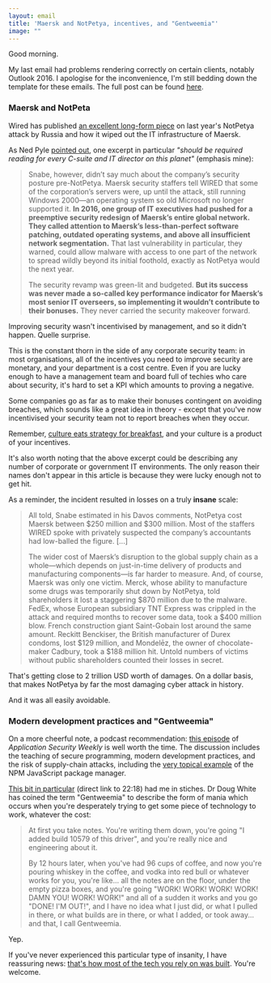 ```yaml
---
layout: email
title: 'Maersk and NotPetya, incentives, and "Gentweemia"'
image: ""
---
```


Good morning.

My last email had problems rendering correctly on certain clients, notably Outlook 2016. I apologise for the inconvenience, I'm still bedding down the template for these emails. The full post can be found [here](https://markeldo.com/Security-is-always-a-trade-off/).

### Maersk and NotPeta

Wired has published [an excellent long-form piece](https://www.wired.com/story/notpetya-cyberattack-ukraine-russia-code-crashed-the-world/) on last year's NotPetya attack by Russia and how it wiped out the IT infrastructure of Maersk.

As Ned Pyle [pointed out](https://twitter.com/NerdPyle/status/1032740918917386240), one excerpt in particular _"should be required reading for every C-suite and IT director on this planet"_ (emphasis mine):

>Snabe, however, didn’t say much about the company’s security posture pre-NotPetya. Maersk security staffers tell WIRED that some of the corporation’s servers were, up until the attack, still running Windows 2000—an operating system so old Microsoft no longer supported it. **In 2016, one group of IT executives had pushed for a preemptive security redesign of Maersk’s entire global network. They called attention to Maersk’s less-than-perfect software patching, outdated operating systems, and above all insufficient network segmentation.** That last vulnerability in particular, they warned, could allow malware with access to one part of the network to spread wildly beyond its initial foothold, exactly as NotPetya would the next year.
>
>The security revamp was green-lit and budgeted. **But its success was never made a so-called key performance indicator for Maersk’s most senior IT overseers, so implementing it wouldn’t contribute to their bonuses.** They never carried the security makeover forward.

Improving security wasn't incentivised by management, and so it didn't happen. Quelle surprise.

This is the constant thorn in the side of any corporate security team: in most organisations, all of the incentives you need to improve security are monetary, and your department is a cost centre. Even if you are lucky enough to have a management team and board full of techies who care about security, it's hard to set a KPI which amounts to proving a negative.

Some companies go as far as to make their bonuses contingent on avoiding breaches, which sounds like a great idea in theory - except that you've now incentivised your security team not to report breaches when they occur.

Remember, [culture eats strategy for breakfast](https://twitter.com/mckinsey/status/957757321681174529), and your culture is a product of your incentives.

It's also worth noting that the above excerpt could be describing any number of corporate or government IT environments. The only reason their names don't appear in this article is because they were lucky enough not to get hit.

As a reminder, the incident resulted in losses on a truly **insane** scale:

>All told, Snabe estimated in his Davos comments, NotPetya cost Maersk between $250 million and $300 million. Most of the staffers WIRED spoke with privately suspected the company’s accountants had low-balled the figure. [...]
>
>The wider cost of Maersk’s disruption to the global supply chain as a whole—which depends on just-in-time delivery of products and manufacturing components—is far harder to measure. And, of course, Maersk was only one victim. Merck, whose ability to manufacture some drugs was temporarily shut down by NotPetya, told shareholders it lost a staggering $870 million due to the malware. FedEx, whose European subsidiary TNT Express was crippled in the attack and required months to recover some data, took a $400 million blow. French construction giant Saint-Gobain lost around the same amount. Reckitt Benckiser, the British manufacturer of Durex condoms, lost $129 million, and Mondelēz, the owner of chocolate-maker Cadbury, took a $188 million hit. Untold numbers of victims without public shareholders counted their losses in secret.

That's getting close to 2 trillion USD worth of damages. On a dollar basis, that makes NotPetya by far the most damaging cyber attack in history.

And it was all easily avoidable.

### Modern development practices and "Gentweemia"

On a more cheerful note, a podcast recommendation: [this episode](https://overcast.fm/+Loq9FyGy8) of _Application Security Weekly_ is well worth the time. The discussion includes the teaching of secure programming, modern development practices, and the risk of supply-chain attacks, including the [very topical example](https://markeldo.com/Email-update-The-Mueller-Indictments-NPM-Arch-Gentoo-and-Ticketmaster-UK/) of the NPM JavaScript package manager. 

[This bit in particular](https://overcast.fm/+Loq9FyGy8/22:18) (direct link to 22:18) had me in stiches. Dr Doug White has coined the term "Gentweemia" to describe the form of mania which occurs when you're desperately trying to get some piece of technology to work, whatever the cost:

>At first you take notes. You're writing them down, you're going "I added build 10579 of this driver", and you're really nice and engineering about it. 
>
>By 12 hours later, when you've had 96 cups of coffee, and now you're pouring whiskey in the coffee, and vodka into red bull or whatever works for you, you're like... all the notes are on the floor, under the empty pizza boxes, and you're going "WORK! WORK! WORK! WORK! DAMN YOU! WORK! WORK!" and all of a sudden it works and you go "DONE! I'M OUT!", and I have no idea what I just did, or what I pulled in there, or what builds are in there, or what I added, or took away... and that, I call Gentweemia.

Yep.

If you've never experienced this particular type of insanity, I have reassuring news: [that's how most of the tech you rely on was built](https://medium.com/message/everything-is-broken-81e5f33a24e1). You're welcome.
